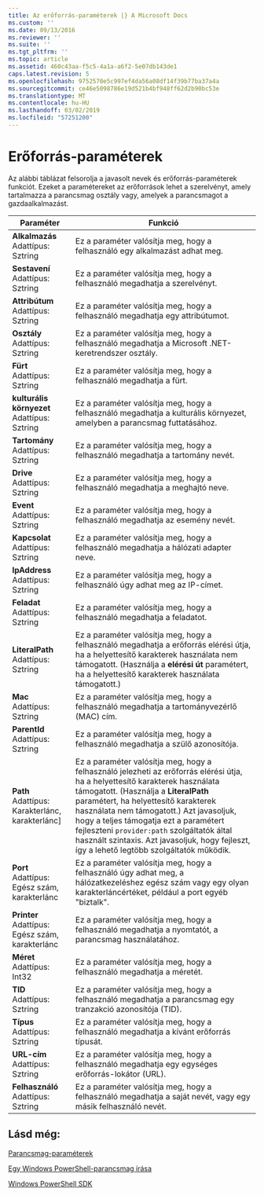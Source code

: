 ```yaml
---
title: Az erőforrás-paraméterek |} A Microsoft Docs
ms.custom: ''
ms.date: 09/13/2016
ms.reviewer: ''
ms.suite: ''
ms.tgt_pltfrm: ''
ms.topic: article
ms.assetid: 460c43aa-f5c5-4a1a-a6f2-5e07db143de1
caps.latest.revision: 5
ms.openlocfilehash: 9752570e5c997ef4da56a08df14f39b77ba37a4a
ms.sourcegitcommit: ce46e5098786e19d521b4bf948ff62d2b90bc53e
ms.translationtype: MT
ms.contentlocale: hu-HU
ms.lasthandoff: 03/02/2019
ms.locfileid: "57251200"
---
```

# <a name="resource-parameters"></a>Erőforrás-paraméterek

Az alábbi táblázat felsorolja a javasolt nevek és erőforrás-paraméterek funkciót. Ezeket a paramétereket az erőforrások lehet a szerelvényt, amely tartalmazza a parancsmag osztály vagy, amelyek a parancsmagot a gazdaalkalmazást.

|Paraméter|Funkció|
|---|---|
|**Alkalmazás**<br>Adattípus: Sztring|Ez a paraméter valósítja meg, hogy a felhasználó egy alkalmazást adhat meg.|
|**Sestavení**<br>Adattípus: Sztring|Ez a paraméter valósítja meg, hogy a felhasználó megadhatja a szerelvényt.|
|**Attribútum**<br>Adattípus: Sztring|Ez a paraméter valósítja meg, hogy a felhasználó megadhatja egy attribútumot.|
|**Osztály**<br>Adattípus: Sztring|Ez a paraméter valósítja meg, hogy a felhasználó megadhatja a Microsoft .NET-keretrendszer osztály.|
|**Fürt**<br>Adattípus: Sztring|Ez a paraméter valósítja meg, hogy a felhasználó megadhatja a fürt.|
|**kulturális környezet**<br>Adattípus: Sztring|Ez a paraméter valósítja meg, hogy a felhasználó megadhatja a kulturális környezet, amelyben a parancsmag futtatásához.|
|**Tartomány**<br>Adattípus: Sztring|Ez a paraméter valósítja meg, hogy a felhasználó megadhatja a tartomány nevét.|
|**Drive**<br>Adattípus: Sztring|Ez a paraméter valósítja meg, hogy a felhasználó megadhatja a meghajtó neve.|
|**Event**<br>Adattípus: Sztring|Ez a paraméter valósítja meg, hogy a felhasználó megadhatja az esemény nevét.|
|**Kapcsolat**<br>Adattípus: Sztring|Ez a paraméter valósítja meg, hogy a felhasználó megadhatja a hálózati adapter neve.|
|**IpAddress**<br>Adattípus: Sztring|Ez a paraméter valósítja meg, hogy a felhasználó úgy adhat meg az IP-címet.|
|**Feladat**<br>Adattípus: Sztring|Ez a paraméter valósítja meg, hogy a felhasználó megadhatja a feladatot.|
|**LiteralPath**<br>Adattípus: Sztring|Ez a paraméter valósítja meg, hogy a felhasználó megadhatja a erőforrás elérési útja, ha a helyettesítő karakterek használata nem támogatott. (Használja a **elérési út** paramétert, ha a helyettesítő karakterek használata támogatott.)|
|**Mac**<br>Adattípus: Sztring|Ez a paraméter valósítja meg, hogy a felhasználó megadhatja a tartományvezérlő (MAC) cím.|
|**ParentId**<br>Adattípus: Sztring|Ez a paraméter valósítja meg, hogy a felhasználó megadhatja a szülő azonosítója.|
|**Path**<br>Adattípus: Karakterlánc, karakterlánc]|Ez a paraméter valósítja meg, hogy a felhasználó jelezheti az erőforrás elérési útja, ha a helyettesítő karakterek használata támogatott. (Használja a **LiteralPath** paramétert, ha helyettesítő karakterek használata nem támogatott.) Azt javasoljuk, hogy a teljes támogatja ezt a paramétert fejleszteni `provider:path` szolgáltatók által használt szintaxis. Azt javasoljuk, hogy fejleszt, így a lehető legtöbb szolgáltatók működik.|
|**Port**<br>Adattípus: Egész szám, karakterlánc|Ez a paraméter valósítja meg, hogy a felhasználó úgy adhat meg, a hálózatkezeléshez egész szám vagy egy olyan karakterláncértéket, például a port egyéb "biztalk".|
|**Printer**<br>Adattípus: Egész szám, karakterlánc|Ez a paraméter valósítja meg, hogy a felhasználó megadhatja a nyomtatót, a parancsmag használatához.|
|**Méret**<br>Adattípus: Int32|Ez a paraméter valósítja meg, hogy a felhasználó megadhatja a méretét.|
|**TID**<br>Adattípus: Sztring|Ez a paraméter valósítja meg, hogy a felhasználó megadhatja a parancsmag egy tranzakció azonosítója (TID).|
|**Típus**<br>Adattípus: Sztring|Ez a paraméter valósítja meg, hogy a felhasználó megadhatja a kívánt erőforrás típusát.|
|**URL-cím**<br>Adattípus: Sztring|Ez a paraméter valósítja meg, hogy a felhasználó megadhatja egy egységes erőforrás-lokátor (URL).|
|**Felhasználó**<br>Adattípus: Sztring|Ez a paraméter valósítja meg, hogy a felhasználó megadhatja a saját nevét, vagy egy másik felhasználó nevét.|

## <a name="see-also"></a>Lásd még:

[Parancsmag-paraméterek](./cmdlet-parameters.md)

[Egy Windows PowerShell-parancsmag írása](./writing-a-windows-powershell-cmdlet.md)

[Windows PowerShell SDK](../windows-powershell-reference.md)
